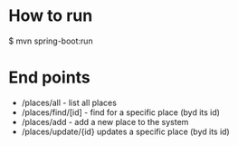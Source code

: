 # How to run

$ mvn spring-boot:run

# End points
 - <host>/places/all - list all places
 - <host>/places/find/[id] - find for a specific place (byd its id)
 - <host>/places/add - add a new place to the system
 - <host>/places/update/{id} updates a specific place (byd its id)
